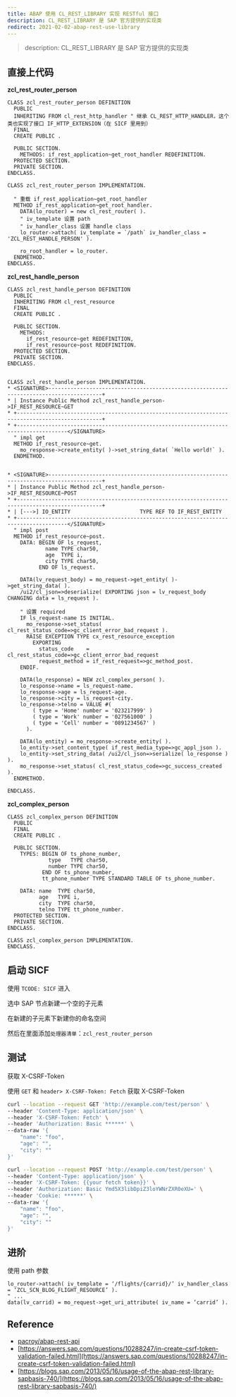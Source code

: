 ```yaml
---
title: ABAP 使用 CL_REST_LIBRARY 实现 RESTful 接口
description: CL_REST_LIBRARY 是 SAP 官方提供的实现类
redirect: 2021-02-02-abap-rest-use-library
---
```


> description: CL_REST_LIBRARY 是 SAP 官方提供的实现类

## 直接上代码

**zcl_rest_router_person**

```abap
CLASS zcl_rest_router_person DEFINITION
  PUBLIC
  INHERITING FROM cl_rest_http_handler " 继承 CL_REST_HTTP_HANDLER，这个类也实现了接口 IF_HTTP_EXTENSION（在 SICF 里用到）
  FINAL
  CREATE PUBLIC .

  PUBLIC SECTION.
    METHODS: if_rest_application~get_root_handler REDEFINITION.
  PROTECTED SECTION.
  PRIVATE SECTION.
ENDCLASS.

CLASS zcl_rest_router_person IMPLEMENTATION.

  " 重载 if_rest_application~get_root_handler
  METHOD if_rest_application~get_root_handler.
    DATA(lo_router) = new cl_rest_router( ).
    " iv_template 设置 path
    " iv_handler_class 设置 handle class
    lo_router->attach( iv_template = `/path` iv_handler_class = 'ZCL_REST_HANDLE_PERSON' ).

    ro_root_handler = lo_router.
  ENDMETHOD.
ENDCLASS.
```

**zcl_rest_handle_person**

```abap
CLASS zcl_rest_handle_person DEFINITION
  PUBLIC
  INHERITING FROM cl_rest_resource
  FINAL
  CREATE PUBLIC .

  PUBLIC SECTION.
    METHODS:
      if_rest_resource~get REDEFINITION,
      if_rest_resource~post REDEFINITION.
  PROTECTED SECTION.
  PRIVATE SECTION.
ENDCLASS.


CLASS zcl_rest_handle_person IMPLEMENTATION.
* <SIGNATURE>---------------------------------------------------------------------------------------+
* | Instance Public Method zcl_rest_handle_person->IF_REST_RESOURCE~GET
* +-------------------------------------------------------------------------------------------------+
* +--------------------------------------------------------------------------------------</SIGNATURE>
  " impl get
  METHOD if_rest_resource~get.
    mo_response->create_entity( )->set_string_data( `Hello world!` ).
  ENDMETHOD.


* <SIGNATURE>---------------------------------------------------------------------------------------+
* | Instance Public Method zcl_rest_handle_person->IF_REST_RESOURCE~POST
* +-------------------------------------------------------------------------------------------------+
* | [--->] IO_ENTITY                      TYPE REF TO IF_REST_ENTITY
* +--------------------------------------------------------------------------------------</SIGNATURE>
  " impl post
  METHOD if_rest_resource~post.
    DATA: BEGIN OF ls_request,
            name TYPE char50,
            age  TYPE i,
            city TYPE char50,
          END OF ls_request.

    DATA(lv_request_body) = mo_request->get_entity( )->get_string_data( ).
    /ui2/cl_json=>deserialize( EXPORTING json = lv_request_body CHANGING data = ls_request ).

    " 设置 required
    IF ls_request-name IS INITIAL.
      mo_response->set_status( cl_rest_status_code=>gc_client_error_bad_request ).
      RAISE EXCEPTION TYPE cx_rest_resource_exception
        EXPORTING
          status_code    = cl_rest_status_code=>gc_client_error_bad_request
          request_method = if_rest_request=>gc_method_post.
    ENDIF.

    DATA(lo_response) = NEW zcl_complex_person( ).
    lo_response->name = ls_request-name.
    lo_response->age = ls_request-age.
    lo_response->city = ls_request-city.
    lo_response->telno = VALUE #(
        ( type = 'Home' number = '023217999' )
        ( type = 'Work' number = '027561000' )
        ( type = 'Cell' number = '0891234567' )
      ).

    DATA(lo_entity) = mo_response->create_entity( ).
    lo_entity->set_content_type( if_rest_media_type=>gc_appl_json ).
    lo_entity->set_string_data( /ui2/cl_json=>serialize( lo_response ) ).
    mo_response->set_status( cl_rest_status_code=>gc_success_created ).
  ENDMETHOD.

ENDCLASS.
```

**zcl_complex_person**

```abap
CLASS zcl_complex_person DEFINITION
  PUBLIC
  FINAL
  CREATE PUBLIC .

  PUBLIC SECTION.
    TYPES: BEGIN OF ts_phone_number,
             type   TYPE char50,
             number TYPE char50,
           END OF ts_phone_number,
           tt_phone_number TYPE STANDARD TABLE OF ts_phone_number.

    DATA: name  TYPE char50,
          age   TYPE i,
          city  TYPE char50,
          telno TYPE tt_phone_number.
  PROTECTED SECTION.
  PRIVATE SECTION.
ENDCLASS.

CLASS zcl_complex_person IMPLEMENTATION.
ENDCLASS.
```

## 启动 SICF

使用 `TCODE: SICF` 进入 

选中 SAP 节点新建一个空的子元素

在新建的子元素下新建你的命名空间

然后在里面添加`处理器清单`：`zcl_rest_router_person`

## 测试

获取 X-CSRF-Token

使用 `GET` 和 `header> X-CSRF-Token: Fetch` 获取 X-CSRF-Token

```bash
curl --location --request GET 'http://example.com/test/person' \
--header 'Content-Type: application/json' \
--header 'X-CSRF-Token: Fetch' \
--header 'Authorization: Basic ******' \
--data-raw '{
    "name": "foo",
    "age": "",
    "city": ""
}'
```

```bash
curl --location --request POST 'http://example.com/test/person' \
--header 'Content-Type: application/json' \
--header 'X-CSRF-Token: {{your fetch token}}' \
--header 'Authorization: Basic Ymd5X3libDpiZ3loYWNrZXR0eXU=' \
--header 'Cookie: ******' \
--data-raw '{
    "name": "foo",
    "age": "",
    "city": ""
}'
```

## 进阶

使用 path 参数

```abap
lo_router->attach( iv_template = ‘/flights/{carrid}/’ iv_handler_class = ‘ZCL_SCN_BLOG_FLIGHT_RESOURCE’ ).
" ...
data(lv_carrid) = mo_request->get_uri_attribute( iv_name = ‘carrid’ ).
```

## Reference

- [pacroy/abap-rest-api](https://github.com/pacroy/abap-rest-api)
- [https://answers.sap.com/questions/10288247/in-create-csrf-token-validation-failed.html](https://answers.sap.com/questions/10288247/in-create-csrf-token-validation-failed.html)
- [https://blogs.sap.com/2013/05/16/usage-of-the-abap-rest-library-sapbasis-740/](https://blogs.sap.com/2013/05/16/usage-of-the-abap-rest-library-sapbasis-740/)